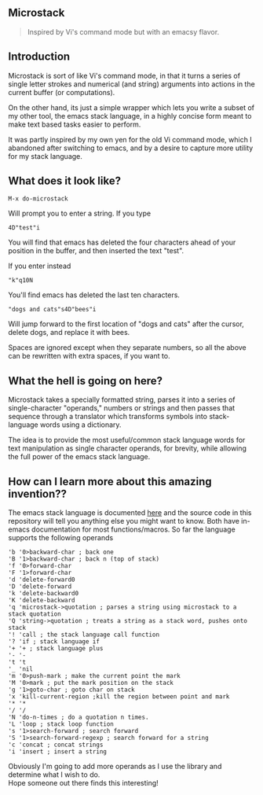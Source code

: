 Microstack
----------
> Inspired by Vi's command mode but with an emacsy flavor.

Introduction
------------

Microstack is sort of like Vi's command mode, in that it turns a
series of single letter strokes and numerical (and string) arguments
into actions in the current buffer (or computations).  

On the other hand, its just a simple wrapper which lets you write a
subset of my other tool, the emacs stack language, in a highly concise
form meant to make text based tasks easier to perform.  

It was partly inspired by my own yen for the old Vi command mode,
which I abandoned after switching to emacs, and by a desire to capture
more utility for my stack language.  

What does it look like?
-----------------------

    M-x do-microstack 

Will prompt you to enter a string.  If you type

    4D"test"i

You will find that emacs has deleted the four characters ahead of your
position in the buffer, and then inserted the text "test".

If you enter instead

    "k"q10N

You'll find emacs has deleted the last ten characters.

    "dogs and cats"s4D"bees"i

Will jump forward to the first location of "dogs and cats" after the
cursor, delete dogs, and replace it with bees.

Spaces are ignored except when they separate numbers, so all the above
can be rewritten with extra spaces, if you want to.

What the hell is going on here?
-------------------------------

Microstack takes a specially formatted string, parses it into a series
of single-character "operands," numbers or strings and then passes
that sequence through a translator which transforms symbols into
stack-language words using a dictionary.  

The idea is to provide the most useful/common stack language words for
text manipulation as single character operands, for brevity, while
allowing the full power of the emacs stack language. 

How can I learn more about this amazing invention??
---------------------------------------------------

The emacs stack language is documented [here](https://github.com/VincentToups/emacs-utils/blob/master/with-stack.md) and the source code in
this repository will tell you anything else you might want to know.
Both have in-emacs documentation for most functions/macros.  So far
the language supports the following operands

	'b '0>backward-char ; back one
	'B '1>backward-char ; back n (top of stack)
	'f '0>forward-char  
	'F '1>forward-char
	'd 'delete-forward0
	'D 'delete-forward
	'k 'delete-backward0
	'K 'delete-backward
	'q 'microstack->quotation ; parses a string using microstack to a stack quotation
	'Q 'string->quotation ; treats a string as a stack word, pushes onto stack
	'! 'call ; the stack language call function
	'? 'if ; stack language if
	'+ '+ ; stack language plus
	'- '-
	't 't
	'_ 'nil
	'm '0>push-mark ; make the current point the mark
	'M '0>mark ; put the mark position on the stack
	'g '1>goto-char ; goto char on stack
	'x 'kill-current-region ;kill the region between point and mark
	'* '*
	'/ '/
	'N 'do-n-times ; do a quotation n times.  
	'L 'loop ; stack loop function
	's '1>search-forward ; search forward
	'S '1>search-forward-regexp ; search forward for a string
	'c 'concat ; concat strings
	'i 'insert ; insert a string

Obviously I'm going to add more operands as I use the library and determine what I wish to do.  
Hope someone out there finds this interesting!

	
